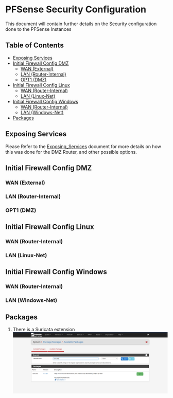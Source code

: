 # PFSense Security Configuration  <!-- omit from toc -->

This document will contain further details on the Security configuration done to the PFSense Instances
## Table of Contents <!-- omit from toc -->
- [Exposing Services](#exposing-services)
- [Initial Firewall Config DMZ](#initial-firewall-config-dmz)
  - [WAN (External)](#wan-external)
  - [LAN (Router-Internal)](#lan-router-internal)
  - [OPT1 (DMZ)](#opt1-dmz)
- [Initial Firewall Config Linux](#initial-firewall-config-linux)
  - [WAN (Router-Internal)](#wan-router-internal)
  - [LAN (Linux-Net)](#lan-linux-net)
- [Initial Firewall Config Windows](#initial-firewall-config-windows)
  - [WAN (Router-Internal)](#wan-router-internal-1)
  - [LAN (Windows-Net)](#lan-windows-net)
- [Packages](#packages)

## Exposing Services
Please Refer to the [Exposing_Services](./2-Expose_Services.md) document for more details on how this was done for the DMZ Router, and other possible options.

## Initial Firewall Config DMZ
### WAN (External)
### LAN (Router-Internal)
### OPT1 (DMZ)

## Initial Firewall Config Linux
### WAN (Router-Internal)
### LAN (Linux-Net)

## Initial Firewall Config Windows
### WAN (Router-Internal)
### LAN (Windows-Net)


## Packages 
1. There is a Suricata extension
    <img src="Images/Suricata-Ex.png" width=800>

